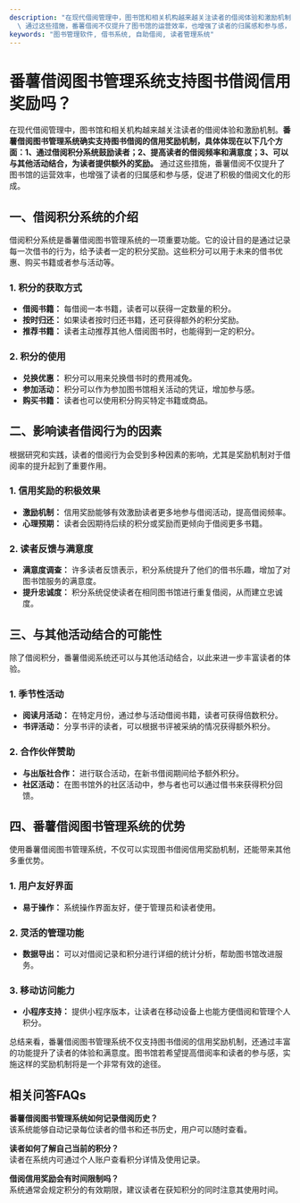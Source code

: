 ```yaml
---
description: "在现代借阅管理中，图书馆和相关机构越来越关注读者的借阅体验和激励机制。**番薯借阅图书管理系统确实支持图书借阅的信用奖励机制，具体体现在以下几个方面：1、通过借阅积分系统鼓励读者；2、提高读者的借阅频率和满意度；3、可以与其他活动结合，为读者提供额外的奖励。**\
  \ 通过这些措施，番薯借阅不仅提升了图书馆的运营效率，也增强了读者的归属感和参与感，促进了积极的借阅文化的形成。"
keywords: "图书管理软件, 借书系统, 自助借阅, 读者管理系统"
---
```

# 番薯借阅图书管理系统支持图书借阅信用奖励吗？

在现代借阅管理中，图书馆和相关机构越来越关注读者的借阅体验和激励机制。**番薯借阅图书管理系统确实支持图书借阅的信用奖励机制，具体体现在以下几个方面：1、通过借阅积分系统鼓励读者；2、提高读者的借阅频率和满意度；3、可以与其他活动结合，为读者提供额外的奖励。** 通过这些措施，番薯借阅不仅提升了图书馆的运营效率，也增强了读者的归属感和参与感，促进了积极的借阅文化的形成。

## **一、借阅积分系统的介绍**

借阅积分系统是番薯借阅图书管理系统的一项重要功能。它的设计目的是通过记录每一次借书的行为，给予读者一定的积分奖励。这些积分可以用于未来的借书优惠、购买书籍或者参与活动等。

### **1. 积分的获取方式**
- **借阅书籍：** 每借阅一本书籍，读者可以获得一定数量的积分。
- **按时归还：** 如果读者按时归还书籍，还可获得额外的积分奖励。
- **推荐书籍：** 读者主动推荐其他人借阅图书时，也能得到一定的积分。

### **2. 积分的使用**
- **兑换优惠：** 积分可以用来兑换借书时的费用减免。
- **参加活动：** 积分可以作为参加图书馆相关活动的凭证，增加参与感。
- **购买书籍：** 读者也可以使用积分购买特定书籍或商品。

## **二、影响读者借阅行为的因素**

根据研究和实践，读者的借阅行为会受到多种因素的影响，尤其是奖励机制对于借阅率的提升起到了重要作用。

### **1. 信用奖励的积极效果**
- **激励机制：** 信用奖励能够有效激励读者更多地参与借阅活动，提高借阅频率。
- **心理预期：** 读者会因期待后续的积分或奖励而更倾向于借阅更多书籍。
  
### **2. 读者反馈与满意度**
- **满意度调查：** 许多读者反馈表示，积分系统提升了他们的借书乐趣，增加了对图书馆服务的满意度。
- **提升忠诚度：** 积分系统促使读者在相同图书馆进行重复借阅，从而建立忠诚度。

## **三、与其他活动结合的可能性**

除了借阅积分，番薯借阅系统还可以与其他活动结合，以此来进一步丰富读者的体验。

### **1. 季节性活动**
- **阅读月活动：** 在特定月份，通过参与活动借阅书籍，读者可获得倍数积分。
- **书评活动：** 分享书评的读者，可以根据书评被采纳的情况获得额外积分。

### **2. 合作伙伴赞助**
- **与出版社合作：** 进行联合活动，在新书借阅期间给予额外积分。
- **社区活动：** 在图书馆外的社区活动中，参与者也可以通过借书来获得积分回馈。

## **四、番薯借阅图书管理系统的优势**

使用番薯借阅图书管理系统，不仅可以实现图书借阅信用奖励机制，还能带来其他多重优势。

### **1. 用户友好界面**
- **易于操作：** 系统操作界面友好，便于管理员和读者使用。
  
### **2. 灵活的管理功能**
- **数据导出：** 可以对借阅记录和积分进行详细的统计分析，帮助图书馆改进服务。
  
### **3. 移动访问能力**
- **小程序支持：** 提供小程序版本，让读者在移动设备上也能方便借阅和管理个人积分。

总结来看，番薯借阅图书管理系统不仅支持图书借阅的信用奖励机制，还通过丰富的功能提升了读者的体验和满意度。图书馆若希望提高借阅率和读者的参与感，实施这样的奖励机制将是一个非常有效的途径。

## 相关问答FAQs

**番薯借阅图书管理系统如何记录借阅历史？**  
该系统能够自动记录每位读者的借书和还书历史，用户可以随时查看。

**读者如何了解自己当前的积分？**  
读者在系统内可通过个人账户查看积分详情及使用记录。

**借阅信用奖励会有时间限制吗？**  
系统通常会规定积分的有效期限，建议读者在获知积分的同时注意其使用时间。
